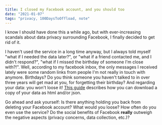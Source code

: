 ```yaml
---
title: I closed my Facebook account, and you should too
date: "2021-01-07"
tags: "privacy, 100DaysToOffload, note"
---
```


I know I should have done this a while ago, but with ever-increasing scandals about data privacy surrounding Facebook, I finally decided to get rid of it.

I haven't used the service in a long time anyway, but I always told myself "what if I needed the data later?", or "what if a friend contacted me, and I didn't respond?", "what if I missed the birthday of someone I'm close with?!". Well, according to my facebook inbox, the only messages I received lately were some random links from people I'm not really in touch with anymore. Birthdays? Do you think someone you haven't talked to in over three years will get mad at you, for forgetting their birthday? And regarding your data: you won't loose it! [This guide](https://www.facebook.com/help/212802592074644) describes how you can download a copy of your data as html and/or json.

Go ahead and ask yourself: Is there anything holding you back from deleting your Facebook account? What would you loose? How often do you even use the service? Do the social benefits of Facebook **really** outweigh the negative aspects (privacy concerns, data collection, etc.)?

